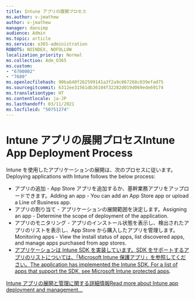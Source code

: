 ```yaml
---
title: Intune アプリの展開プロセス
ms.author: v-jmathew
author: v-jmathew
manager: dansimp
audience: Admin
ms.topic: article
ms.service: o365-administration
ROBOTS: NOINDEX, NOFOLLOW
localization_priority: Normal
ms.collection: Adm_O365
ms.custom:
- "6700002"
- "7680"
ms.openlocfilehash: 90ba640f262599141a3f2a9c067268c039efad75
ms.sourcegitcommit: 6312ee31561db36104f32282d019d069ede69174
ms.translationtype: HT
ms.contentlocale: ja-JP
ms.lasthandoff: 03/11/2021
ms.locfileid: "50751274"
---
```

# <a name="intune-app-deployment-process"></a><span data-ttu-id="ae33b-102">Intune アプリの展開プロセス</span><span class="sxs-lookup"><span data-stu-id="ae33b-102">Intune App Deployment Process</span></span>

<span data-ttu-id="ae33b-103">Intune を使用したアプリケーションの展開は、次のプロセスに従います。</span><span class="sxs-lookup"><span data-stu-id="ae33b-103">Deploying applications with Intune follows the below process:</span></span>

- <span data-ttu-id="ae33b-104">アプリの追加 - App Store アプリを追加するか、基幹業務アプリをアップロードできます。</span><span class="sxs-lookup"><span data-stu-id="ae33b-104">Adding an app - You can add an App Store app or upload a Line of Business app.</span></span>
- <span data-ttu-id="ae33b-105">アプリの割り当て - アプリケーションの展開範囲を決定します。</span><span class="sxs-lookup"><span data-stu-id="ae33b-105">Assigning an app - Determine the scope of deployment of the application.</span></span>
- <span data-ttu-id="ae33b-106">アプリのモニタリング - アプリのインストール状態を表示し、検出されたアプリのリストを表示し、App Store から購入したアプリを管理します。</span><span class="sxs-lookup"><span data-stu-id="ae33b-106">Monitoring apps - View the install status of apps, list discovered apps, and manage apps purchased from app stores.</span></span>
- <span data-ttu-id="ae33b-107">[アプリケーションは Intune SDK を実装しています。SDK をサポートするアプリのリストについては、「Microsoft Intune 保護アプリ」を参照してください。](https://docs.microsoft.com/mem/intune/apps/apps-supported-intune-apps)</span><span class="sxs-lookup"><span data-stu-id="ae33b-107">[The application has implemented the Intune SDK. For a list of apps that support the SDK, see Microsoft Intune protected apps](https://docs.microsoft.com/mem/intune/apps/apps-supported-intune-apps).</span></span>

[<span data-ttu-id="ae33b-108">Intune アプリの展開と管理に関する詳細情報</span><span class="sxs-lookup"><span data-stu-id="ae33b-108">Read more about Intune app deployment and management...</span></span>](https://docs.microsoft.com/mem/intune/apps/app-management)

